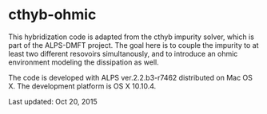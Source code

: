 # cthyb-ohmic

This hybridization code is adapted from the cthyb impurity solver, which is part of the ALPS-DMFT
project. The goal here is to couple the impurity to at least two different resovoirs simultanously,
and to introduce an ohmic environment modeling the dissipation as well.

The code is developed with ALPS ver.2.2.b3-r7462 distributed on Mac OS X. The development platform
is OS X 10.10.4. 

Last updated: Oct 20, 2015
